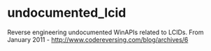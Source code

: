 # undocumented_lcid
Reverse engineering undocumented WinAPIs related to LCIDs.
From January 2011 - http://www.codereversing.com/blog/archives/6

